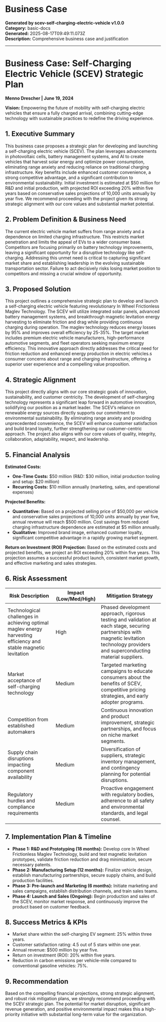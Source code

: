 # Business Case

**Generated by scev-self-charging-electric-vehicle v1.0.0**  
**Category:** basic-docs  
**Generated:** 2025-08-17T09:49:11.073Z  
**Description:** Comprehensive business case and justification

---

# Business Case: Self-Charging Electric Vehicle (SCEV) Strategic Plan

**Menno Drescher | June 19, 2024**

**Vision:** Empowering the future of mobility with self-charging electric vehicles that ensure a fully charged arrival, combining cutting-edge technology with sustainable practices to redefine the driving experience.


## 1. Executive Summary

This business case proposes a strategic plan for developing and launching a self-charging electric vehicle (SCEV).  The plan leverages advancements in photovoltaic cells, battery management systems, and AI to create vehicles that harvest solar energy and optimize power consumption, eliminating range anxiety and reducing reliance on traditional charging infrastructure.  Key benefits include enhanced customer convenience, a strong competitive advantage, and a significant contribution to environmental sustainability.  Initial investment is estimated at $50 million for R&D and initial production, with projected ROI exceeding 20% within five years based on conservative sales projections of 10,000 units annually by year five.  We recommend proceeding with the project given its strong strategic alignment with our core values and substantial market potential.


## 2. Problem Definition & Business Need

The current electric vehicle market suffers from range anxiety and a dependence on limited charging infrastructure.  This restricts market penetration and limits the appeal of EVs to a wider consumer base.  Competitors are focusing primarily on battery technology improvements, leaving a significant opportunity for a disruptive technology like self-charging.  Addressing this unmet need is critical to capturing significant market share and establishing leadership in the evolving sustainable transportation sector.  Failure to act decisively risks losing market position to competitors and missing a crucial window of opportunity.


## 3. Proposed Solution

This project outlines a comprehensive strategic plan to develop and launch a self-charging electric vehicle featuring revolutionary In Wheel Frictionless Maglev Technology. The SCEV will utilize integrated solar panels, advanced battery management systems, and breakthrough magnetic levitation energy harvesting to eliminate friction and drag while providing continuous charging during operation. The maglev technology reduces energy losses by 95% and improves overall efficiency by 25-35%. The target market includes premium electric vehicle manufacturers, high-performance automotive segments, and fleet operators seeking maximum energy efficiency. This innovative approach directly addresses the critical need for friction reduction and enhanced energy production in electric vehicles.s consumer concerns about range and charging infrastructure, offering a superior user experience and a compelling value proposition.


## 4. Strategic Alignment

This project directly aligns with our core strategic goals of innovation, sustainability, and customer centricity. The development of self-charging technology represents a significant leap forward in automotive innovation, solidifying our position as a market leader.  The SCEV’s reliance on renewable energy sources directly supports our commitment to environmental sustainability.  By eliminating range anxiety and providing unprecedented convenience, the SCEV will enhance customer satisfaction and build brand loyalty, further strengthening our customer-centric approach.  The project also aligns with our core values of quality, integrity, collaboration, adaptability, respect, and leadership.


## 5. Financial Analysis

**Estimated Costs:**

*   **One-Time Costs:** $50 million (R&D: $30 million, initial production tooling and setup: $20 million)
*   **Recurring Costs:**  $10 million annually (marketing, sales, and operational expenses)

**Projected Benefits:**

*   **Quantitative:**  Based on a projected selling price of $50,000 per vehicle and conservative sales projections of 10,000 units annually by year five, annual revenue will reach $500 million.  Cost savings from reduced charging infrastructure dependence are estimated at $5 million annually.
*   **Qualitative:**  Improved brand image, enhanced customer loyalty, significant competitive advantage in a rapidly growing market segment.

**Return on Investment (ROI) Projection:**  Based on the estimated costs and projected benefits, we project an ROI exceeding 20% within five years.  This projection assumes a successful product launch, consistent market growth, and effective marketing and sales strategies.


## 6. Risk Assessment

| Risk Description | Impact (Low/Med/High) | Mitigation Strategy |
|---|---|---|
| Technological challenges in achieving optimal maglev energy harvesting efficiency and stable magnetic levitation | High |  Phased development approach, rigorous testing and validation at each stage, securing partnerships with magnetic levitation technology providers and superconducting material suppliers. |
| Market acceptance of self-charging technology | Medium |  Targeted marketing campaigns to educate consumers about the benefits of SCEV, competitive pricing strategies, and early adopter programs. |
| Competition from established automakers | Medium | Continuous innovation and product improvement, strategic partnerships, and focus on niche market segments. |
| Supply chain disruptions impacting component availability | Medium | Diversification of suppliers, strategic inventory management, and contingency planning for potential disruptions. |
| Regulatory hurdles and compliance requirements | Medium |  Proactive engagement with regulatory bodies, adherence to all safety and environmental standards, and legal counsel. |


## 7. Implementation Plan & Timeline

*   **Phase 1: R&D and Prototyping (18 months):** Develop core In Wheel Frictionless Maglev Technology, build and test magnetic levitation prototypes, validate friction reduction and drag minimization, secure necessary patents.
*   **Phase 2: Manufacturing Setup (12 months):** Finalize vehicle design, establish manufacturing partnerships, secure supply chains, and build production facilities.
*   **Phase 3: Pre-launch and Marketing (6 months):**  Initiate marketing and sales campaigns, establish distribution channels, and train sales teams.
*   **Phase 4: Launch and Sales (Ongoing):** Begin production and sales of the SCEV, monitor market response, and continuously improve the product based on customer feedback.


## 8. Success Metrics & KPIs

*   Market share within the self-charging EV segment: 25% within three years.
*   Customer satisfaction rating:  4.5 out of 5 stars within one year.
*   Annual revenue: $500 million by year five.
*   Return on investment (ROI): 20% within five years.
*   Reduction in carbon emissions per vehicle-mile compared to conventional gasoline vehicles: 75%.


## 9. Recommendation

Based on the compelling financial projections, strong strategic alignment, and robust risk mitigation plans, we strongly recommend proceeding with the SCEV strategic plan. The potential for market disruption, significant revenue generation, and positive environmental impact makes this a high-priority initiative with substantial long-term value for the organization.
